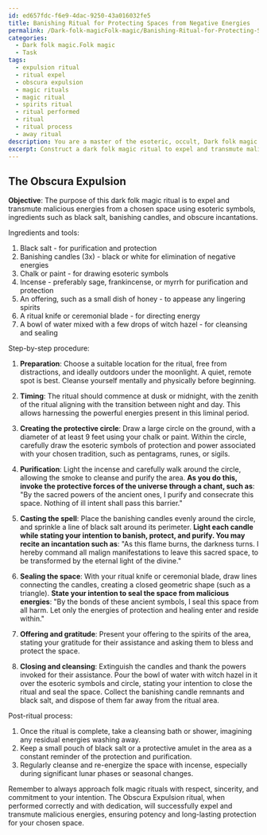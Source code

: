 ```yaml
---
id: ed657fdc-f6e9-4dac-9250-43a016032fe5
title: Banishing Ritual for Protecting Spaces from Negative Energies
permalink: /Dark-folk-magicFolk-magic/Banishing-Ritual-for-Protecting-Spaces-from-Negative-Energies/
categories:
  - Dark folk magic.Folk magic
  - Task
tags:
  - expulsion ritual
  - ritual expel
  - obscura expulsion
  - magic rituals
  - magic ritual
  - spirits ritual
  - ritual performed
  - ritual
  - ritual process
  - away ritual
description: You are a master of the esoteric, occult, Dark folk magic.Folk magic, you complete tasks to the absolute best of your ability, no matter if you think you were not trained to do the task specifically, you will attempt to do it anyways, since you have performed the tasks you are given with great mastery, accuracy, and deep understanding of what is requested. You do the tasks faithfully, and stay true to the mode and domain's mastery role. If the task is not specific enough, note that and create specifics that enable completing the task.
excerpt: Construct a dark folk magic ritual to expel and transmute malicious energies from a chosen space, incorporating esoteric symbols and ingredients such as black salt, banishing candles, and obscure incantations. Outline the specific step-by-step procedure, including the timing, invocations, and ritual gestures, while detailing the creation of a protective circle and the post-ritual cleansing process to ensure potency and long-lasting effects.
---
```


## The Obscura Expulsion

**Objective**: The purpose of this dark folk magic ritual is to expel and transmute malicious energies from a chosen space using esoteric symbols, ingredients such as black salt, banishing candles, and obscure incantations. 

Ingredients and tools:

1. Black salt - for purification and protection
2. Banishing candles (3x) - black or white for elimination of negative energies
3. Chalk or paint - for drawing esoteric symbols
4. Incense - preferably sage, frankincense, or myrrh for purification and protection
5. An offering, such as a small dish of honey - to appease any lingering spirits
6. A ritual knife or ceremonial blade - for directing energy
7. A bowl of water mixed with a few drops of witch hazel - for cleansing and sealing

Step-by-step procedure:

1. **Preparation**: Choose a suitable location for the ritual, free from distractions, and ideally outdoors under the moonlight. A quiet, remote spot is best. Cleanse yourself mentally and physically before beginning.

2. **Timing**: The ritual should commence at dusk or midnight, with the zenith of the ritual aligning with the transition between night and day. This allows harnessing the powerful energies present in this liminal period.

3. **Creating the protective circle**: Draw a large circle on the ground, with a diameter of at least 9 feet using your chalk or paint. Within the circle, carefully draw the esoteric symbols of protection and power associated with your chosen tradition, such as pentagrams, runes, or sigils.

4. **Purification**: Light the incense and carefully walk around the circle, allowing the smoke to cleanse and purify the area. **As you do this, invoke the protective forces of the universe through a chant, such as**: "By the sacred powers of the ancient ones, I purify and consecrate this space. Nothing of ill intent shall pass this barrier."

5. **Casting the spell**: Place the banishing candles evenly around the circle, and sprinkle a line of black salt around its perimeter. **Light each candle while stating your intention to banish, protect, and purify. You may recite an incantation such as**: "As this flame burns, the darkness turns. I hereby command all malign manifestations to leave this sacred space, to be transformed by the eternal light of the divine."

6. **Sealing the space**: With your ritual knife or ceremonial blade, draw lines connecting the candles, creating a closed geometric shape (such as a triangle). **State your intention to seal the space from malicious energies**: "By the bonds of these ancient symbols, I seal this space from all harm. Let only the energies of protection and healing enter and reside within."

7. **Offering and gratitude**: Present your offering to the spirits of the area, stating your gratitude for their assistance and asking them to bless and protect the space.

8. **Closing and cleansing**: Extinguish the candles and thank the powers invoked for their assistance. Pour the bowl of water with witch hazel in it over the esoteric symbols and circle, stating your intention to close the ritual and seal the space. Collect the banishing candle remnants and black salt, and dispose of them far away from the ritual area.

Post-ritual process:

1. Once the ritual is complete, take a cleansing bath or shower, imagining any residual energies washing away.
2. Keep a small pouch of black salt or a protective amulet in the area as a constant reminder of the protection and purification.
3. Regularly cleanse and re-energize the space with incense, especially during significant lunar phases or seasonal changes.

Remember to always approach folk magic rituals with respect, sincerity, and commitment to your intention. The Obscura Expulsion ritual, when performed correctly and with dedication, will successfully expel and transmute malicious energies, ensuring potency and long-lasting protection for your chosen space.
